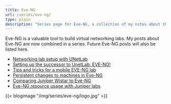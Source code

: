 ```yaml
---
title: Eve-NG
url: /series/eve-ng/
type: plain
description: "Series page for Eve-NG, a collection of my notes about this subject"
---
```


Eve-NG is a valuable tool to build virtual networking labs. My posts about Eve-NG are now combined in a series. Future Eve-NG posts will also be listed here.  

* [Networking lab setup with UNetLab](/2016/11/29/networking-lab-setup-with-unetlab/)  
* [Setting up the successor to UnetLab: EVE-NG!](/2017/04/11/setting-up-the-successor-to-unetlab-eve-ng/)  
* [Tips and tricks for a mobile EVE-NG lab](/2017/04/15/tips-and-tricks-for-a-mobile-eve-ng-lab/)  
* [Persistent changes to machines in Eve-NG](/2018/01/07/persistent-changes-to-machines-in-eve-ng/)  
* [Comparing Juniper Wistar to Eve-NG](/2018/01/09/comparing-juniper-wistar-to-eve-ng/)  
* [Eve-NG resource usage with Juniper labs](/2018/01/14/eve-ng-resource-usage-with-juniper-labs/)  

{{< blogimage "/img/series/eve-ng/logo.jpg" >}}
